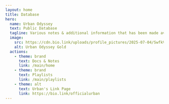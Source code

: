 ```yaml
---
layout: home
title: Database
hero:
  name: Urban Odyssey
  text: Public Database
  tagline: Various notes & additional information that has been made available to the public by Urban.
  image:
    src: https://cdn.bio.link/uploads/profile_pictures/2025-07-04/SwfkVYmIZ1hVEcD7en5yz9e3HoWA5BUm.png
    alt: Urban Odyssey Gold
  actions:
    - theme: brand
      text: Docs & Notes
      link: /main/home
    - theme: brand
      text: Playlists
      link: /main/playlists
    - theme: alt
      text: Urban's Link Page
      link: https://bio.link/officialurban
---
```

